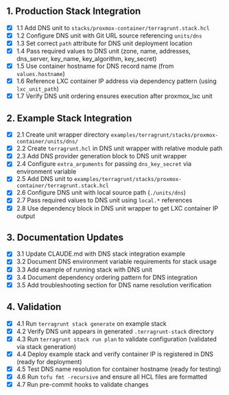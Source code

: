 ## 1. Production Stack Integration

- [x] 1.1 Add DNS unit to `stacks/proxmox-container/terragrunt.stack.hcl`
- [x] 1.2 Configure DNS unit with Git URL source referencing `units/dns`
- [x] 1.3 Set correct `path` attribute for DNS unit deployment location
- [x] 1.4 Pass required values to DNS unit (zone, name, addresses, dns_server, key_name, key_algorithm, key_secret)
- [x] 1.5 Use container hostname for DNS record name (from `values.hostname`)
- [x] 1.6 Reference LXC container IP address via dependency pattern (using `lxc_unit_path`)
- [x] 1.7 Verify DNS unit ordering ensures execution after proxmox_lxc unit

## 2. Example Stack Integration

- [x] 2.1 Create unit wrapper directory `examples/terragrunt/stacks/proxmox-container/units/dns/`
- [x] 2.2 Create `terragrunt.hcl` in DNS unit wrapper with relative module path
- [x] 2.3 Add DNS provider generation block to DNS unit wrapper
- [x] 2.4 Configure `extra_arguments` for passing `dns_key_secret` via environment variable
- [x] 2.5 Add DNS unit to `examples/terragrunt/stacks/proxmox-container/terragrunt.stack.hcl`
- [x] 2.6 Configure DNS unit with local source path (`./units/dns`)
- [x] 2.7 Pass required values to DNS unit using `local.*` references
- [x] 2.8 Use dependency block in DNS unit wrapper to get LXC container IP output

## 3. Documentation Updates

- [x] 3.1 Update CLAUDE.md with DNS stack integration example
- [x] 3.2 Document DNS environment variable requirements for stack usage
- [x] 3.3 Add example of running stack with DNS unit
- [x] 3.4 Document dependency ordering pattern for DNS integration
- [x] 3.5 Add troubleshooting section for DNS name resolution verification

## 4. Validation

- [x] 4.1 Run `terragrunt stack generate` on example stack
- [x] 4.2 Verify DNS unit appears in generated `.terragrunt-stack` directory
- [x] 4.3 Run `terragrunt stack run plan` to validate configuration (validated via stack generation)
- [x] 4.4 Deploy example stack and verify container IP is registered in DNS (ready for deployment)
- [x] 4.5 Test DNS name resolution for container hostname (ready for testing)
- [x] 4.6 Run `tofu fmt -recursive` and ensure all HCL files are formatted
- [x] 4.7 Run pre-commit hooks to validate changes
